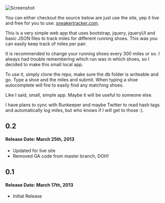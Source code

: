![Screenshot](http://cl.ly/image/0n2w273I0D3R/Screen%20Shot%202013-03-17%20at%2010.11.51%20PM.png)

You can either checkout the source below are just use the site, yep it live and free for you to use: [sneakertracker.com](http://sneakertracker.com).

This is a very simple web app that uses bootstrap, jquery, jqueryUI and basic JSON files to track miles for different running shoes. This was you can easily keep track of miles per pair.

It is recommended to change your running shoes every 300 miles or so. I always had trouble remembering which run was in which shoes, so I decided to make this small local app.

To use it, simply clone the repo, make sure the db folder is writeable and go. Type a shoe and the miles and submit. When typing a shoe autocomplete will fire to easily find any matching shoes.

Like I said, small, simple app. Maybe it will be useful to someone else.

I have plans to sync with Runkeeper and maybe Twitter to read hash tags and automatically log miles, but who knows if I will get to those :).

## 0.2
#### Release Date: March 25th, 2013
* Updated for live site
* Removed GA code from master branch, DOH!

## 0.1
#### Release Date: March 17th, 2013
* Initial Release
